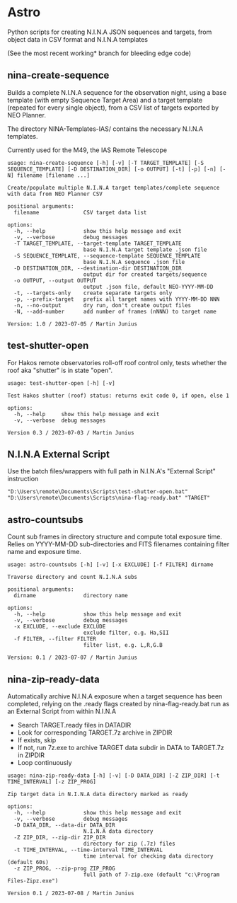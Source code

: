 # Astro

Python scripts for creating N.I.N.A JSON sequences and targets, from object data in CSV format and N.I.N.A templates

(See the most recent working* branch for bleeding edge code)

## nina-create-sequence
Builds a complete N.I.N.A sequence for the observation night, using a base template (with empty Sequence Target Area) and a target template (repeated for every single object), from a CSV list of targets exported by NEO Planner.

The directory NINA-Templates-IAS/ contains the necessary N.I.N.A templates.

Currently used for the M49, the IAS Remote Telescope

```
usage: nina-create-sequence [-h] [-v] [-T TARGET_TEMPLATE] [-S SEQUENCE_TEMPLATE] [-D DESTINATION_DIR] [-o OUTPUT] [-t] [-p] [-n] [-N] filename [filename ...]

Create/populate multiple N.I.N.A target templates/complete sequence with data from NEO Planner CSV

positional arguments:
  filename              CSV target data list

options:
  -h, --help            show this help message and exit
  -v, --verbose         debug messages
  -T TARGET_TEMPLATE, --target-template TARGET_TEMPLATE
                        base N.I.N.A target template .json file
  -S SEQUENCE_TEMPLATE, --sequence-template SEQUENCE_TEMPLATE
                        base N.I.N.A sequence .json file
  -D DESTINATION_DIR, --destination-dir DESTINATION_DIR
                        output dir for created targets/sequence
  -o OUTPUT, --output OUTPUT
                        output .json file, default NEO-YYYY-MM-DD
  -t, --targets-only    create separate targets only
  -p, --prefix-target   prefix all target names with YYYY-MM-DD NNN
  -n, --no-output       dry run, don't create output files
  -N, --add-number      add number of frames (nNNN) to target name

Version: 1.0 / 2023-07-05 / Martin Junius
```

## test-shutter-open
For Hakos remote observatories roll-off roof control only, tests whether the roof aka "shutter" is in state "open".

```
usage: test-shutter-open [-h] [-v]

Test Hakos shutter (roof) status: returns exit code 0, if open, else 1

options:
  -h, --help     show this help message and exit
  -v, --verbose  debug messages

Version 0.3 / 2023-07-03 / Martin Junius
```

## N.I.N.A External Script
Use the batch files/wrappers with full path in N.I.N.A's "External Script" instruction

```
"D:\Users\remote\Documents\Scripts\test-shutter-open.bat"
"D:\Users\remote\Documents\Scripts\nina-flag-ready.bat" "TARGET"
```

## astro-countsubs
Count sub frames in directory structure and compute total exposure time. Relies on YYYY-MM-DD sub-directories and FITS filenames containing filter name and exposure time.

```
usage: astro-countsubs [-h] [-v] [-x EXCLUDE] [-f FILTER] dirname

Traverse directory and count N.I.N.A subs

positional arguments:
  dirname               directory name

options:
  -h, --help            show this help message and exit
  -v, --verbose         debug messages
  -x EXCLUDE, --exclude EXCLUDE
                        exclude filter, e.g. Ha,SII
  -f FILTER, --filter FILTER
                        filter list, e.g. L,R,G.B

Version: 0.1 / 2023-07-07 / Martin Junius
```

## nina-zip-ready-data
Automatically archive N.I.N.A exposure when a target sequence has been completed,
relying on the .ready flags created by nina-flag-ready.bat run as an External Script
from within N.I.N.A
- Search TARGET.ready files in DATADIR
- Look for corresponding TARGET.7z archive in ZIPDIR
- If exists, skip
- If not, run 7z.exe to archive TARGET data subdir in DATA to TARGET.7z in ZIPDIR
- Loop continuously

```
usage: nina-zip-ready-data [-h] [-v] [-D DATA_DIR] [-Z ZIP_DIR] [-t TIME_INTERVAL] [-z ZIP_PROG]

Zip target data in N.I.N.A data directory marked as ready

options:
  -h, --help            show this help message and exit
  -v, --verbose         debug messages
  -D DATA_DIR, --data-dir DATA_DIR
                        N.I.N.A data directory
  -Z ZIP_DIR, --zip-dir ZIP_DIR
                        directory for zip (.7z) files
  -t TIME_INTERVAL, --time-interval TIME_INTERVAL
                        time interval for checking data directory (default 60s)
  -z ZIP_PROG, --zip-prog ZIP_PROG
                        full path of 7-zip.exe (default "c:\Program Files-Zipz.exe")

Version 0.1 / 2023-07-08 / Martin Junius
```